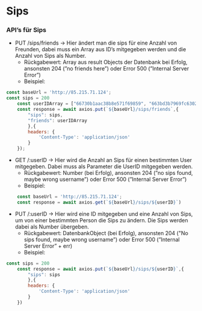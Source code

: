 # Sips

### API’s für Sips

* PUT /sips/friends → Hier ändert man die sips für eine Anzahl von Freunden, dabei muss ein Array aus ID’s mitgegeben werden und die Anzahl von Sips als Number.
  * Rückgabewert: Array aus result Objects der Datenbank bei Erfolg, ansonsten 204 (”no friends here”) oder Error 500 (”Internal Server Error”)
  * Beispiel:

```javascript
const baseUrl = 'http://85.215.71.124';
const sips = 200
    const userIDArray = ["66730b1aac38b8e571f69859", "663bd3b7969fc6302facf1ee"]
    const response = await axios.put(`${baseUrl}/sips/friends`,{
        "sips": sips,
        "friends": userIDArray
        },{
        headers: {
            'Content-Type': 'application/json'
        }
    });
```

* GET /:userID → Hier wird die Anzahl an Sips für einen bestimmten User mitgegeben. Dabei muss als Parameter die UserID mitgegeben werden.
  * Rückgabewert: Number (bei Erfolg), ansonsten 204 (”no sips found, maybe wrong username”) oder Error 500 (”Internal Server Error”)
  * Beispiel:

```javascript
    const baseUrl = 'http://85.215.71.124';
    const response = await axios.get(`${baseUrl}/sips/${userID}`)
```

* PUT /:userID → Hier wird eine ID mitgegeben und eine Anzahl von Sips, um von einer bestimmten Person die Sips zu ändern. Die Sips werden dabei als Number übergeben.
  * Rückgabewert: DatenbankObject (bei Erfolg), ansonsten 204 ("No sips found, maybe wrong username”) oder Error 500 (”Internal Server Error” + err)
  * Beispiel:

```javascript
const sips = 200
    const response = await axios.put(`${baseUrl}/sips/${userID}`,{
        "sips": sips
        },{
        headers: {
            'Content-Type': 'application/json'
        }
    })
```

